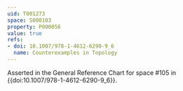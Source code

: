 ```yaml
---
uid: T001273
space: S000103
property: P000056
value: true
refs:
- doi: 10.1007/978-1-4612-6290-9_6
  name: Counterexamples in Topology
---
```


Asserted in the General Reference Chart for space #105 in
{{doi:10.1007/978-1-4612-6290-9_6}}.
